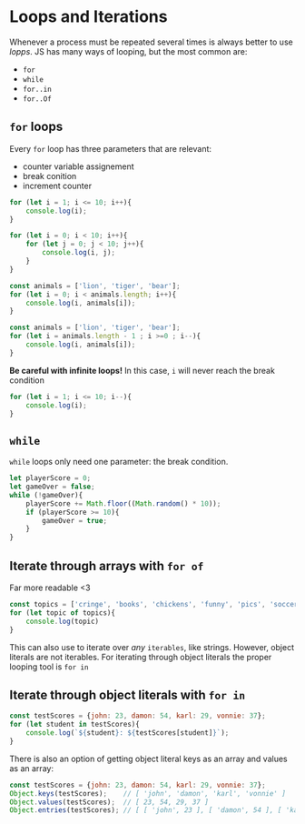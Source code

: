 # Loops and Iterations

Whenever a process must be repeated several times is always better to use *lopps*. JS has many ways of looping, but the most common are:
- `for`
- `while`
- `for..in`
- `for..Of`

## `for` loops

Every `for` loop has three parameters that are relevant:
- counter variable assignement
- break conition
- increment counter

```js
for (let i = 1; i <= 10; i++){
    console.log(i);
}
```

```js
for (let i = 0; i < 10; i++){
    for (let j = 0; j < 10; j++){
        console.log(i, j);
    }
}
```
```js
const animals = ['lion', 'tiger', 'bear'];
for (let i = 0; i < animals.length; i++){
    console.log(i, animals[i]);
}
```
```js
const animals = ['lion', 'tiger', 'bear'];
for (let i = animals.length - 1 ; i >=0 ; i--){
    console.log(i, animals[i]);
}
```

**Be careful with infinite loops!**
In this case, `i` will never reach the break condition
```js
for (let i = 1; i <= 10; i--){
    console.log(i);
}
```

## `while`
`while` loops only need one parameter: the break condition.
```js
let playerScore = 0;
let gameOver = false;
while (!gameOver){
    playerScore += Math.floor((Math.random() * 10));
    if (playerScore >= 10){
        gameOver = true;
    }
}
```

## Iterate through arrays with `for of`
Far more readable <3
```js
const topics = ['cringe', 'books', 'chickens', 'funny', 'pics', 'soccer'];
for (let topic of topics){
    console.log(topic)
}
```

This can also use to iterate over *any* `iterables`, like strings. However, object literals are not iterables. For iterating through object literals the proper looping tool is `for in`

## Iterate through object literals with `for in`

```js
const testScores = {john: 23, damon: 54, karl: 29, vonnie: 37};
for (let student in testScores){
    console.log(`${student}: ${testScores[student]}`);
}
```

There is also an option of getting object literal keys as an array and values as an array:
```js
const testScores = {john: 23, damon: 54, karl: 29, vonnie: 37};
Object.keys(testScores);    // [ 'john', 'damon', 'karl', 'vonnie' ]
Object.values(testScores);  // [ 23, 54, 29, 37 ]
Object.entries(testScores); // [ [ 'john', 23 ], [ 'damon', 54 ], [ 'karl', 29 ], [ 'vonnie', 37 ] ]
```